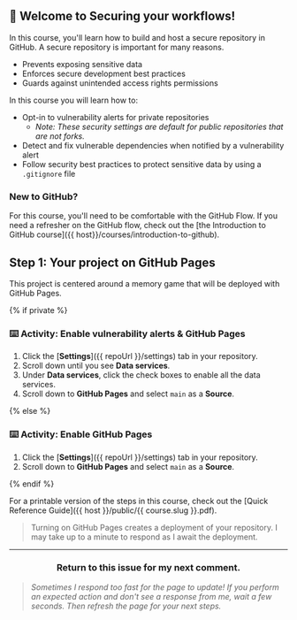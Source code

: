 ## :tada: Welcome to Securing your workflows!

In this course, you'll learn how to build and host a secure repository in GitHub.  A secure repository is important for many reasons.
- Prevents exposing sensitive data
- Enforces secure development best practices
- Guards against unintended access rights permissions

In this course you will learn how to:

- Opt-in to vulnerability alerts for private repositories
  - _Note: These security settings are default for public repositories that are not forks._
- Detect and fix vulnerable dependencies when notified by a vulnerability alert
- Follow security best practices to protect sensitive data by using a `.gitignore` file

### New to GitHub?

For this course, you'll need to be comfortable with the GitHub Flow. If you need a refresher on the GitHub flow, check out the [the Introduction to GitHub course]({{ host}}/courses/introduction-to-github).

## Step 1: Your project on GitHub Pages

This project is centered around a memory game that will be deployed with GitHub Pages.

{% if private %}

### :keyboard: Activity: Enable vulnerability alerts & GitHub Pages


1. Click the [**Settings**]({{ repoUrl }}/settings) tab in your repository.
1. Scroll down until you see **Data services**.
1. Under **Data services**, click the check boxes to enable all the data services.
1. Scroll down to **GitHub Pages** and select `main` as a **Source**.

{% else %}

### :keyboard: Activity: Enable GitHub Pages


1. Click the [**Settings**]({{ repoUrl }}/settings) tab in your repository.
1. Scroll down to **GitHub Pages** and select `main` as a **Source**.

{% endif %}

For a printable version of the steps in this course, check out the [Quick Reference Guide]({{ host }}/public/{{ course.slug }}.pdf).

> Turning on GitHub Pages creates a deployment of your repository. I may take up to a minute to respond as I await the deployment.

<hr>
<h3 align="center">Return to this issue for my next comment.</h3>

> _Sometimes I respond too fast for the page to update! If you perform an expected action and don't see a response from me, wait a few seconds. Then refresh the page for your next steps._

